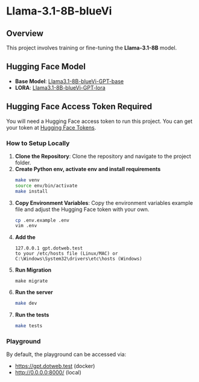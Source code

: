 # Llama-3.1-8B-blueVi

## Overview

This project involves training or fine-tuning the **Llama-3.1-8B** model.

## Hugging Face Model

- **Base Model**: [Llama3.1-8B-blueVi-GPT-base](https://huggingface.co/ThanhTranVisma/Llama3.1-8B-blueVi-GPT-base)
- **LORA**: [Llama3.1-8B-blueVi-GPT-lora](https://huggingface.co/ThanhTranVisma/Llama3.1-8B-blueVi-GPT-lora)

## Hugging Face Access Token Required

You will need a Hugging Face access token to run this project. You can get your token at [Hugging Face Tokens](https://huggingface.co/settings/tokens).

### How to Setup Locally

1. **Clone the Repository**: Clone the repository and navigate to the project folder.
2. **Create Python env, activate env and install requirements**
    ```bash
    make venv
    source env/bin/activate
    make install
    ```
3. **Copy Environment Variables**: Copy the environment variables example file and adjust the Hugging Face token with your own.
    ```bash
    cp .env.example .env
    vim .env
    ```
4. **Add the**
    ```
    127.0.0.1 gpt.dotweb.test
    to your /etc/hosts file (Linux/MAC) or C:\Windows\System32\drivers\etc\hosts (Windows)
    ```
5. **Run Migration**
    ```
    make migrate
    ```
6. **Run the server**
    ```bash
    make dev
    ```
7. **Run the tests**
    ```bash
    make tests
    ```

### Playground

By default, the playground can be accessed via: 
 - https://gpt.dotweb.test (docker)
 - http://0.0.0.0:8000/ (local)